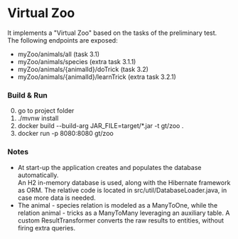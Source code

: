 # Virtual Zoo

It implements a "Virtual Zoo" based on the tasks of the preliminary test.  
The following endpoints are exposed:

- myZoo/animals/all (task 3.1)
- myZoo/animals/species (extra task 3.1.1)
- myZoo/animals/{animalId}/doTrick (task 3.2)
- myZoo/animals/{animalId}/learnTrick (extra task 3.2.1)

### Build & Run

0. go to project folder
1. ./mvnw install
2. docker build --build-arg JAR_FILE=target/*.jar -t gt/zoo .
3. docker run -p 8080:8080 gt/zoo

### Notes

- At start-up the application creates and populates the database automatically.  
  An H2 in-memory database is used, along with the Hibernate framework as ORM. The relative code is located in
  src/util/DatabaseLoader.java, in case more data is needed.
- The animal - species relation is modeled as a ManyToOne, while the relation animal - tricks as a ManyToMany leveraging
  an auxiliary table. A custom ResultTransformer converts the raw results to entities, without firing extra queries.